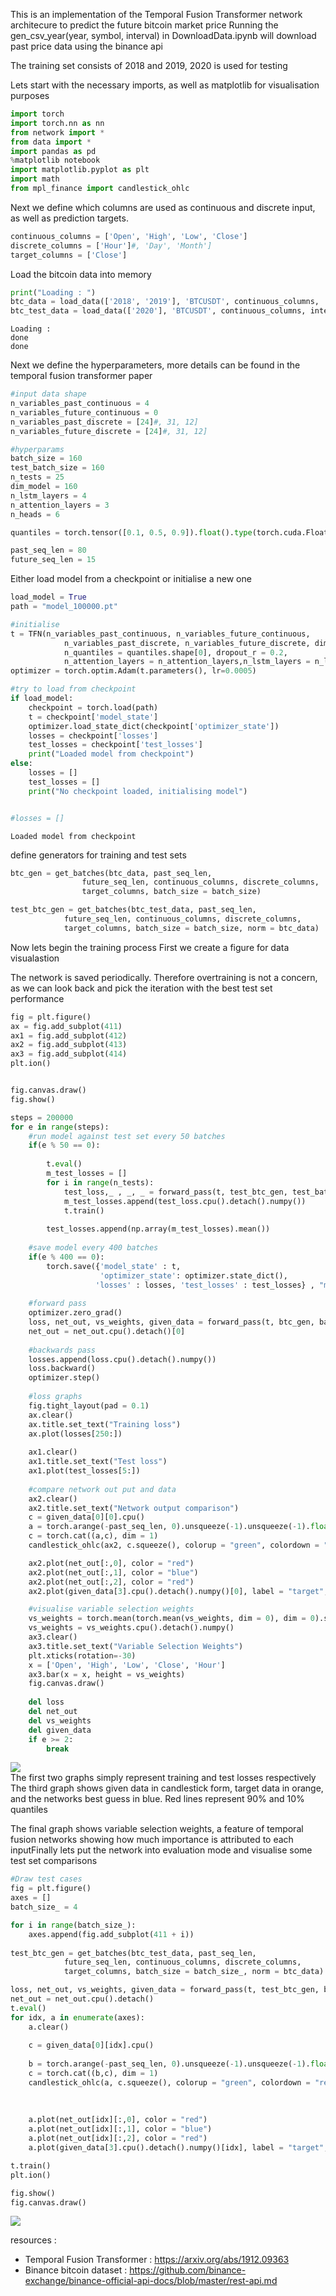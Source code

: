 This is an implementation of the Temporal Fusion Transformer network architecure to predict the future bitcoin market price
Running the gen_csv_year(year, symbol, interval) in DownloadData.ipynb will download past price data using the binance api

The training set consists of 2018 and 2019, 2020 is used for testing

Lets start with the necessary imports, as well as matplotlib for visualisation purposes

```python
import torch
import torch.nn as nn
from network import *
from data import *
import pandas as pd
%matplotlib notebook
import matplotlib.pyplot as plt
import math
from mpl_finance import candlestick_ohlc

```
    
Next we define which columns are used as continuous and discrete input, as well as prediction targets.


```python
continuous_columns = ['Open', 'High', 'Low', 'Close']
discrete_columns = ['Hour']#, 'Day', 'Month']
target_columns = ['Close']

```
Load the bitcoin data into memory

```python
print("Loading : ")
btc_data = load_data(['2018', '2019'], 'BTCUSDT', continuous_columns, '5m')
btc_test_data = load_data(['2020'], 'BTCUSDT', continuous_columns, interval = '5m')
```

    Loading : 
    done
    done
    
Next we define the hyperparameters, more details can be found in the temporal fusion transformer paper

```python
#input data shape
n_variables_past_continuous = 4
n_variables_future_continuous = 0
n_variables_past_discrete = [24]#, 31, 12]
n_variables_future_discrete = [24]#, 31, 12]

#hyperparams
batch_size = 160
test_batch_size = 160
n_tests = 25
dim_model = 160
n_lstm_layers = 4
n_attention_layers = 3
n_heads = 6

quantiles = torch.tensor([0.1, 0.5, 0.9]).float().type(torch.cuda.FloatTensor)

past_seq_len = 80
future_seq_len = 15
```
Either load model from a checkpoint or initialise a new one

```python
load_model = True
path = "model_100000.pt"

#initialise
t = TFN(n_variables_past_continuous, n_variables_future_continuous, 
            n_variables_past_discrete, n_variables_future_discrete, dim_model,
            n_quantiles = quantiles.shape[0], dropout_r = 0.2,
            n_attention_layers = n_attention_layers,n_lstm_layers = n_lstm_layers, n_heads = n_heads).cuda()
optimizer = torch.optim.Adam(t.parameters(), lr=0.0005)

#try to load from checkpoint
if load_model:
    checkpoint = torch.load(path)
    t = checkpoint['model_state']
    optimizer.load_state_dict(checkpoint['optimizer_state'])
    losses = checkpoint['losses']
    test_losses = checkpoint['test_losses']
    print("Loaded model from checkpoint")
else:    
    losses = []
    test_losses = []
    print("No checkpoint loaded, initialising model")


#losses = []
```

    Loaded model from checkpoint
    
define generators for training and test sets

```python
btc_gen = get_batches(btc_data, past_seq_len, 
                future_seq_len, continuous_columns, discrete_columns, 
                target_columns, batch_size = batch_size)

test_btc_gen = get_batches(btc_test_data, past_seq_len, 
            future_seq_len, continuous_columns, discrete_columns, 
            target_columns, batch_size = batch_size, norm = btc_data)
```
Now lets begin the training process
First we create a figure for data visualastion 

The network is saved periodically. Therefore overtraining is not a concern, as we can look back and pick the iteration with the best test set performance

```python
fig = plt.figure()
ax = fig.add_subplot(411)
ax1 = fig.add_subplot(412)
ax2 = fig.add_subplot(413)
ax3 = fig.add_subplot(414)
plt.ion()


fig.canvas.draw()
fig.show()

steps = 200000
for e in range(steps):
    #run model against test set every 50 batches
    if(e % 50 == 0):
        
        t.eval()
        m_test_losses = []
        for i in range(n_tests):
            test_loss,_ , _, _ = forward_pass(t, test_btc_gen, test_batch_size, quantiles)
            m_test_losses.append(test_loss.cpu().detach().numpy())
            t.train()
        
        test_losses.append(np.array(m_test_losses).mean())
        
    #save model every 400 batches
    if(e % 400 == 0):
        torch.save({'model_state' : t,
                    'optimizer_state': optimizer.state_dict(),
                   'losses' : losses, 'test_losses' : test_losses} , "model_{}.pt".format(len(losses)))
        
    #forward pass
    optimizer.zero_grad()
    loss, net_out, vs_weights, given_data = forward_pass(t, btc_gen, batch_size, quantiles)
    net_out = net_out.cpu().detach()[0]
    
    #backwards pass
    losses.append(loss.cpu().detach().numpy())
    loss.backward()
    optimizer.step()
    
    #loss graphs
    fig.tight_layout(pad = 0.1)
    ax.clear()
    ax.title.set_text("Training loss")
    ax.plot(losses[250:])
    
    ax1.clear()
    ax1.title.set_text("Test loss")
    ax1.plot(test_losses[5:]) 
    
    #compare network out put and data
    ax2.clear()
    ax2.title.set_text("Network output comparison")
    c = given_data[0][0].cpu()
    a = torch.arange(-past_seq_len, 0).unsqueeze(-1).unsqueeze(-1).float()
    c = torch.cat((a,c), dim = 1)
    candlestick_ohlc(ax2, c.squeeze(), colorup = "green", colordown = "red")

    ax2.plot(net_out[:,0], color = "red")
    ax2.plot(net_out[:,1], color = "blue")
    ax2.plot(net_out[:,2], color = "red")
    ax2.plot(given_data[3].cpu().detach().numpy()[0], label = "target", color = "orange")

    #visualise variable selection weights
    vs_weights = torch.mean(torch.mean(vs_weights, dim = 0), dim = 0).squeeze()
    vs_weights = vs_weights.cpu().detach().numpy()
    ax3.clear()
    ax3.title.set_text("Variable Selection Weights")
    plt.xticks(rotation=-30)
    x = ['Open', 'High', 'Low', 'Close', 'Hour']
    ax3.bar(x = x, height = vs_weights)
    fig.canvas.draw()
    
    del loss
    del net_out
    del vs_weights
    del given_data
    if e >= 2:
        break
```



![](https://github.com/LiamMaclean216/Temporal-Fusion-Transformer/blob/master/doc/training.png)  
The first two graphs simply represent training and test losses respectively  
The third graph shows given data in candlestick form, target data in orange, and the networks best guess in blue. Red lines represent 90% and 10% quantiles  

The final graph shows variable selection weights, a feature of temporal fusion networks showing how much importance is attributed to each inputFinally lets put the network into   evaluation mode and visualise some test set comparisons  

```python
#Draw test cases
fig = plt.figure()
axes = []
batch_size_ = 4

for i in range(batch_size_):
    axes.append(fig.add_subplot(411 + i))
    
test_btc_gen = get_batches(btc_test_data, past_seq_len, 
            future_seq_len, continuous_columns, discrete_columns, 
            target_columns, batch_size = batch_size_, norm = btc_data)

loss, net_out, vs_weights, given_data = forward_pass(t, test_btc_gen, batch_size_, quantiles)
net_out = net_out.cpu().detach()
t.eval()
for idx, a in enumerate(axes):
    a.clear()
    
    c = given_data[0][idx].cpu()
    
    b = torch.arange(-past_seq_len, 0).unsqueeze(-1).unsqueeze(-1).float()
    c = torch.cat((b,c), dim = 1)
    candlestick_ohlc(a, c.squeeze(), colorup = "green", colordown = "red")
    
    
    
    a.plot(net_out[idx][:,0], color = "red")
    a.plot(net_out[idx][:,1], color = "blue")
    a.plot(net_out[idx][:,2], color = "red")
    a.plot(given_data[3].cpu().detach().numpy()[idx], label = "target", color = "orange")

t.train()    
plt.ion()

fig.show()
fig.canvas.draw()
```


![](https://github.com/LiamMaclean216/Temporal-Fusion-Transformer/blob/master/doc/test_compare.png)


resources :
 - Temporal Fusion Transformer : https://arxiv.org/abs/1912.09363
 - Binance bitcoin dataset : https://github.com/binance-exchange/binance-official-api-docs/blob/master/rest-api.md
    
